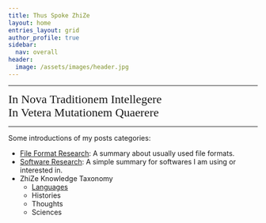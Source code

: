 ```yaml
---
title: Thus Spoke ZhiZe
layout: home
entries_layout: grid
author_profile: true
sidebar:
  nav: overall
header:
  image: /assets/images/header.jpg
---
```


<!-- Motto -->
<link rel="stylesheet" href="https://fonts.googleapis.com/css?family=EB+Garamond">
<style type="text/css" media="screen">
  pq {
    font-family: EB Garamond, serif;
    font-size: 24px;
    text-transform: capitalize;
  }
</style>
<!-- 在新潮中理解传统，在过往中寻求变革。 -->
<hr />
<pq>
In nova traditionem intellegere
<br />
In vetera mutationem quaerere
</pq>
<hr />

<!-- Categories Introductions -->
Some introductions of my posts categories:

* [File Format Research](/FileFormatResearch/Introduction): A summary about usually used file formats.
* [Software Research](/SoftwareResearch/Introduction): A simple summary for softwares I am using or
    interested in.
* ZhiZe Knowledge Taxonomy
  * [Languages](/zz/ci/2024/04/06/zz-ci) <!-- Ci 辞 -->
  * Histories <!-- Shi 史 -->
  * Thoughts <!-- Zi 子 -->
  * Sciences <!-- Yi 易 -->
